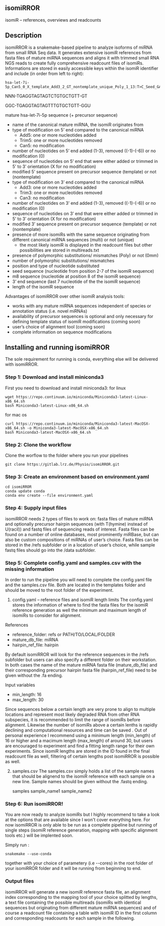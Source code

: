 isomiRROR
--------------------------------
isomiR – references, overviews and readcounts

Description
------------------------------------------------

isomiRROR is a snakemake-based pipeline to analyze isoforms of miRNA from small RNA Seq data. It generates extensive isomiR references from fasta files of mature miRNA sequences and aligns it with trimmed small RNA NGS reads to create fully comprehensive readcount files of isomiRs. Informations are stored in easily accessible keys within the isomiR identifier and include (in order from left to right):

    hsa-let-7i-5p_Can5_0_X_template_Add3_2_GT_nontemplate_unique_Poly_1_13:T>C_Seed_GAGGTA_M8_G_End3_CTGTTGT_length_24

NNN-TGAGGTAGTAGTCTGTGCTGTT-GT

GGC-TGAGGTAGTAGTTTGTGCTGTT-GGU
 
mature hsa-let-7i-5p sequence (+ precursor sequence)

* name of the canonical mature miRNA, the isomiR originates from
* type of modification on 5’ end compared to the canonical miRNA
    * Add5:  one or more nucleotides added
    * Trim5: one or more nucleotides removed
    * Can5: no modification
* number of nucleotides on 5’ end added (1-3), removed ((-1)-(-6)) or no modification (0)
* sequence of nucleotides on 5’ end that were either added or trimmed in 5’ to 3’ orientation (X for no modification)
* modified 5’ sequence present on precursor sequence (template) or not (nontemplate)
* type of modification on 3’ end compared to the canonical miRNA
    * Add3:  one or more nucleotides added
    * Trim3: one or more nucleotides removed
    * Can3: no modification
* number of nucleotides on 3’ end added (1-3), removed ((-1)-(-6)) or no modification (0)
* sequence of nucleotides on 3’ end that were either added or trimmed in 5’ to 3’ orientation (X for no modification)
* modified 3’ sequence present on precursor sequence (template) or not (nontemplate)
* presence of more isomiRs with the same sequence originating from different canonical miRNA sequences (multi) or not (unique)
    * the most likely isomiR is displayed in the readcount files but other possibilities are stored in multireads.txt
* presence of polymorphic substitutions/ mismatches (Poly) or not (0mm)
* number of polymorphic substitutions/ mismatches
* position and type of nucleotide substituted
* seed sequence (nucleotide from position 2-7 of the isomiR sequence)
* m8 sequence (nucleotide at position 8 of the isomiR sequence)
* 3’ end sequence (last 7 nucleotide of the the isomiR sequence)
* length of the isomiR sequence

Advantages of isomiRROR over other isomiR analysis tools:
    
* works with any mature miRNA sequences independent of species or annotation status (i.e. novel miRNAs)
* availability of precursor sequences is optional and only necessary for defining template status of isomiR modifications (coming soon)
* user’s choice of alignment tool (coming soon)
* complete information on sequence modifications


Installing and running isomiRROR
---------------------------------------------

The sole requirement for running is conda, everything else will be delivered with isomiRROR.

### Step 1: Download and install miniconda3
First you need to download and install miniconda3:
for linux
    
    wget https://repo.continuum.io/miniconda/Miniconda3-latest-Linux-x86_64.sh
    bash Miniconda3-latest-Linux-x86_64.sh

for mac os

    curl https://repo.continuum.io/miniconda/Miniconda3-latest-MacOSX-x86_64.sh -o Miniconda3-latest-MacOSX-x86_64.sh
    bash Miniconda3-latest-MacOSX-x86_64.sh

### Step 2: Clone the workflow
Clone the worflow to the folder where you run your pipelines

    git clone https://gitlab.lrz.de/Physio/isomiRROR.git

### Step 3: Create an environment based on environment.yaml

    cd isomiRROR
    conda update conda
    conda env create --file environment.yaml

### Step 4: Supply input files
isomiRROR needs 2 types of files to work on: fasta files of mature miRNA and optionally precursor hairpin sequences (with T(hymine) instead of U(racil)) and fastq files of sequencing reads of interest. Fasta files can be found on a number of online databases, most prominently miRBase, but can also be custom compositions of miRNAs of user’s choice.  Fasta files can be stored in the /refs subfolder or in a location of user’s choice, while sample fastq files should go into the /data subfolder.

### Step 5: Complete config.yaml and samples.csv with the missing information
In order to run the pipeline you will need to complete the config.yaml file and the samples.csv file. Both are located in the templates folder and should be moved to the root folder of the experiment.
1. config.yaml – reference files and isomiR length limits
The config.yaml stores the information of where to find the fasta files for the isomiR reference generation as well the minimum and maximum length of isomiRs to consider for alignment.

References
* reference_folder: refs or PATH/TO/LOCAL/FOLDER
* mature_db_file: miRNA
* hairpin_ref_file: hairpin

By default isomiRROR will look  for the reference sequences in the /refs subfolder but users can also specify a different folder on their workstation. In both cases the name of the mature miRNA fasta file (mature_db_file) and their corresponding precursor hairpin fasta file (hairpin_ref_file) need to be given without the .fa ending.

Input variables
* min_length: 16
* max_length: 30

Since sequences below a certain length are very prone to align to multiple locations and represent most likely degraded RNA from other RNA subspecies, it is recommended to limit the range of isomiRs before alignment. Likewise the number of isomiRs above a certain lenths is rapidly declining and computational resources and time can be saved . Out of personal experience I recommend using a minimum length (min_length) of 16 or higher  and a macimum length (max_length) of around 30, but users are encouraged to experiment and find a fitting length range for their own experiments. Since isomiR lengths are stored in the ID found in the final readcount file as well, filtering of certain lengths post isomiRROR is possible as well. 

2. samples.csv
The samples.csv simply holds a list of the sample names that should be alignend to the isomiR reference with each sample on a new line. Sample names should be given without the .fastq ending.

    samples
    sample_name1
    sample_name2

### Step 6: Run isomiRROR!
You are now ready to analyze isomiRs but I highly recommend to take a look at the options that are available since I won't cover everything here.
For now isomiRROR is only able to be run as a complete pipeline but running of single steps (isomiR reference generation, mapping with specific alignment tools etc.) will be implented soon.

Simply run :

    snakemake --use-conda

together with your choice of parametery (i.e --cores) in the root folder of your isomiRROR folder and it will be running from beginning to end.

### Output files

isomiRROR will generate a new isomiR reference fasta file, an alignment index corresponding to the mapping tool of your choice splitted by lengths, a text file containing the possible multireads (isomiRs with identical sequences but originating from different mature miRNA sequences) and of course a readcount file containing a table with isomiR ID in the first column and corresponding readcounts for each sample in the following.